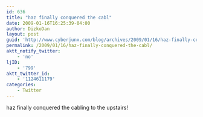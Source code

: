 ```yaml
---
id: 636
title: "haz finally conquered the cabl"
date: 2009-01-16T16:25:39-04:00
author: DizkoDan
layout: post
guid: 'http://www.cyberjunx.com/blog/archives/2009/01/16/haz-finally-conquered-the-cabl/'
permalink: /2009/01/16/haz-finally-conquered-the-cabl/
aktt_notify_twitter:
    - 'no'
ljID:
    - '799'
aktt_twitter_id:
    - '1124611179'
categories:
    - Twitter
---
```


haz finally conquered the cabling to the upstairs!